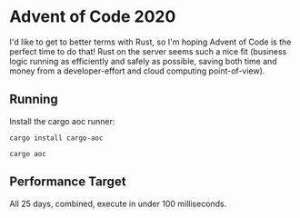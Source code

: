 # Advent of Code 2020

I'd like to get to better terms with Rust, so I'm hoping Advent of Code is the perfect time to do that!
Rust on the server seems such a nice fit (business logic running as efficiently and safely as possible, saving both time and money from a developer-effort and cloud computing point-of-view).

## Running

Install the cargo aoc runner:

```shell
cargo install cargo-aoc
```

```shell
cargo aoc
```

## Performance Target

All 25 days, combined, execute in under 100 milliseconds.
